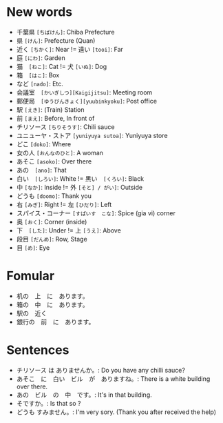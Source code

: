 # New words
* 千葉県 `[ちばけん]`: Chiba Prefecture
* 県 `[けん]`: Prefecture (Quan)
* 近く `[ちかく]`: Near != 遠い `[tooi]`: Far　
* 庭 `[にわ]`: Garden
* 猫　`[ねこ]`: Cat != 犬 `[いぬ]`: Dog
* 箱　`[はこ]`: Box
* など `[nado]`: Etc.
* 会議室　`[かいぎしつ][Kaigijitsu]`: Meeting room
* 郵便局　`[ゆうびんきょく][yuubinkyoku]`: Post office
* 駅 `[えき]`: (Train) Station
* 前 `[まえ]`: Before, In front of
* チリソース `[ちりそうす]`: Chili sauce
* ユニューヤ・ストア `[yuniyuya sutoa]`: Yuniyuya store
* どこ `[doko]`: Where
* 女の人 `[おんなのひと]`: A woman
* あそこ `[asoko]`: Over there
* あの　`[ano]`: That
* 白い　`[しろい]`: White != 黒い　`[くろい]`: Black
* 中 `[なか]`: Inside != 外 `[そと] / がい]`: Outside
* どうも `[doomo]`: Thank you
* 右 `[みぎ]`: Right != 左 `[ひだり]`: Left
* スパイス・コーナー `[すぱいす　こな]`: Spice (gia vi) corner
* 奥 `[おく]`: Corner (inside)
* 下　`[した]`: Under != 上 `[うえ]`: Above
* 段目 `[だんめ]`: Row, Stage
* 目 `[め]`: Eye　

# Fomular
* 机の　上　に　あります。
* 箱の　中　に　あります。
* 駅の　近く
* 銀行の　前　に　あります。

# Sentences
* チリソース は ありませんか。: Do you have any chilli sauce?
* あそこ　に　白い　ビル　が　ありますね。: There is a white building over there.
* あの　ビル　の　中　です。: It's in that building.
* そですか。: Is that so ?
* どうも すみません。: I'm very sory. (Thank you after received the help)
